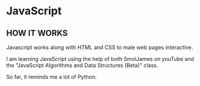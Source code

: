 # JavaScript

## HOW IT WORKS 

Javascript works along with HTML and CSS to male web pages interactive. 

I am learning JavaScript using the help of both SmolJames on youTube and the "JavaScript Algorithms and Data Structures (Beta)" class. 

So far, it reminds me a lot of Python. 
